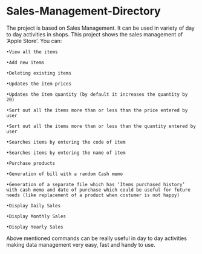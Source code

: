 # Sales-Management-Directory

The project is based on Sales Management. It can be used in variety of day to day activities in shops. This project shows the sales management of ‘Apple Store’. You can:

	•View all the items

	•Add new items

	•Deleting existing items

	•Updates the item prices 

	•Updates the item quantity (by default it increases the quantity by 20)

	•Sort out all the items more than or less than the price entered by user 

	•Sort out all the items more than or less than the quantity entered by user 

	•Searches items by entering the code of item 

	•Searches items by entering the name of item 

	•Purchase products 

	•Generation of bill with a random Cash memo 

	•Generation of a separate file which has ‘Items purchased history’ with cash memo and date of purchase which could be useful for future needs (like replacement of a product when costumer is not happy) 

	•Display Daily Sales 

	•Display Monthly Sales 

	•Display Yearly Sales

Above mentioned commands can be really useful in day to day activities making data management very easy, fast and handy to use.
